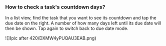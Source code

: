 ### How to check a task's countdown days?
In a list view, find the task that you want to see its countdown and tap the due date on the right. A number of how many days left until its due date will then be shown. Tap again to switch back to due date mode.

![](pic after 420/DXMW4yPUQAU3EAB.png)